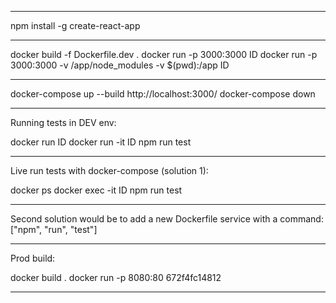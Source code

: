 
-----

npm install -g create-react-app

-----

docker build -f Dockerfile.dev .
docker run -p 3000:3000 ID
docker run -p 3000:3000 -v /app/node_modules -v $(pwd):/app ID

-----

docker-compose up --build 
http://localhost:3000/
docker-compose down 

-----

Running tests in DEV env:

docker run ID
docker run -it ID npm run test

-----

Live run tests with docker-compose (solution 1):

docker ps 
docker exec -it ID npm run test

-----

Second solution would be to add a new Dockerfile service with a command: ["npm", "run", "test"]

-----

Prod build:

docker build .
docker run -p 8080:80 672f4fc14812

-----
